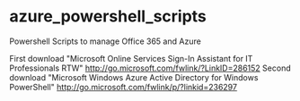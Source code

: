 # azure_powershell_scripts
Powershell Scripts to manage Office 365 and Azure


First download "Microsoft Online Services Sign-In Assistant for IT Professionals RTW" http://go.microsoft.com/fwlink/?LinkID=286152
Second download "Microsoft Windows Azure Active Directory for Windows PowerShell" http://go.microsoft.com/fwlink/p/?linkid=236297

